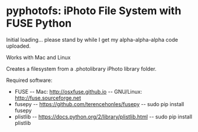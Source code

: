 # pyphotofs: iPhoto File System with FUSE Python

Initial loading... please stand by while I get my alpha-alpha-alpha code uploaded.

Works with Mac and Linux

Creates a filesystem from a .photolibrary iPhoto library folder.

Required software:
 - FUSE
   -- Mac: http://osxfuse.github.io
   -- GNU/Linux: http://fuse.sourceforge.net
 - fusepy 
   -- https://github.com/terencehonles/fusepy
   -- sudo pip install fusepy
 - plistlib
   -- https://docs.python.org/2/library/plistlib.html
   -- sudo pip install plistlib
 
